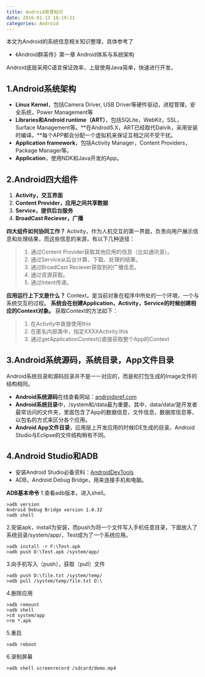```yaml
---
title: Android背景知识
date: 2016-01-13 18:19:21
categories: Android
---
```


本文为Android的系统信息相关知识整理，具体参考了

* 《Android群英传》第一章 Android体系与系统架构

Android底层采用C语言保证效率，上层使用Java简单，快速进行开发。


1.Android系统架构
-----------------
* **Linux Kernel**，包括Camera Driver, USB Driver等硬件驱动，进程管理，安全系统，Power Management等
* **Libraries和Android runtime（ART）**，包括SQLite，WebKit，SSL，Surface Management等。**在Androd5.X，ART已经取代Dalvik，采用安装时编译。**每个APP都会分配一个虚拟机来保证互相之间不受干扰。
*  **Application framework**，包括Activity Manager，Content Providers，Package Manager等。
*  **Application**，使用NDK和Java开发的App。

<!--more-->

2.Android四大组件
------------------
1. **Activity，交互界面**
2. **Content Provider，应用之间共享数据**
3. **Service，提供后台服务**
4. **BroadCast Reciever，广播**

**四大组件如何协同工作？**
Activity，作为人机交互的第一界面，负责向用户展示信息和处理结果，而这些信息的来源，有以下几种途径：

>1.  通过Content Provider获取其他应用的信息（比如通讯录）。
>2.  通过Service从后台计算、下载、处理的结果。
>3. 通过BroadCast Reciever获取到的广播信息。
>4. 通过资源获取。
>5. 通过Intent传递。

**应用运行上下文是什么？**
Context，是当前对象在程序中所处的一个环境，一个与系统交互的过程。
**系统会在创建Application，Activity，Service的时候创建相应的Context对象。**
获取Context的方法如下：

>1. 在Activity中直接使用this
>2. 在匿名内部类中，指定XXXXActivity.this
>3. 通过getApplicationContext()直接获取整个App的Context

3.Android系统源码，系统目录，App文件目录
-------------------------------------
Android系统目录和源码目录并不是一一对应的，而是和打包生成的Image文件的结构相同。

* **Android系统源码**在线查看网站：[androidxref.com](http://androidxref.com)
* **Android系统目录**中，/system和/data最为重要。其中，data/data/是开发者最常访问的文件夹，里面包含了App的数据信息，文件信息，数据库信息等，以包名的方式来区分各个应用。
* **Android App文件目录**，应用层上开发应用的时候IDE生成的目录。Android Studio与Eclipse的文件结构稍有不同。


4.Android Studio和ADB
---------------------

* 安装Android Studio必备资料：[AndroidDevTools](http://www.androiddevtools.cn/)
* ADB，Android Debug Bridge，用来连接手机和电脑。

**ADB基本命令**
1.查看adb版本，进入shell。

	>adb version
	Android Debug Bridge version 1.0.32
	>adb shell

2.安装apk，install为安装，而push为将一个文件写入手机任意目录，下面放入了系统目录/system/app/，Test成为了一个系统应用。

	>adb install -r F:\Test.apk
	>adb push D:\Test.apk /system/app/

3.向手机写入（push），获取（pull）文件

	>adb push D:\file.txt /system/temp/
	>adb pull /system/temp/file.txt D:\

4.删除应用

	>adb remount
	>adb shell
	>cd system/app
	>rm *.apk
5.重启

	>adb reboot
6.录制屏幕

	>adb shell screenrecord /sdcard/demo.mp4